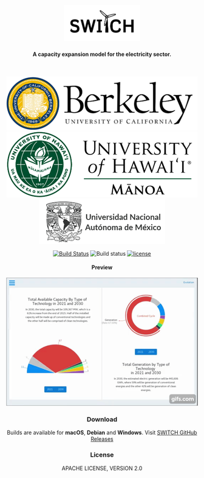 <div align="center">

<h1>
  <img src="./src/public/assets/img/logo-b.png" alt="SWITCH" width="200">
  <h4>A capacity expansion model for the electricity sector.</h4>
  <br>
</h1>


<p>
  <a href=""><img src="./assets/images/berkeley.png"></a>
  <a href=""><img src="./assets/images/hawaii.png"></a>
  <a href=""><img src="./assets/images/unam.png"></a>
</p>


<p>
  <a href="https://travis-ci.org/LexieCore/test"><img src="https://travis-ci.com/LexieCore/test.svg?token=Hrz4Yuyp2x9BS2wSqwRH&branch=master" alt="Build Status"></a>
  <a ><img src="https://img.shields.io/github/downloads/Switch-Mexico/SWITCH/total.svg" alt="Build status"></a>
  <a href="https://github.com/Switch-Mexico/SWITCH/blob/master/LICENSE"><img src="https://img.shields.io/badge/License-Apache%20v2-pink.svg" alt="license"></a>
</p>

<h4>Preview</h4>
<img src="./examples/gif.gif" alt="Preview" />
<h3>Download</h3>
<p>Builds are available for <strong>macOS</strong>, <strong>Debian</strong> and <strong>Windows</strong>. Visit <a href="https://github.com/Switch-Mexico/SWITCH/releases">SWITCH GitHub Releases</a></p>


<h3>License</h3>
<p>APACHE LICENSE, VERSION 2.0</p>

</div>
